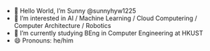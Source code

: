 - 👋 Hello World, I’m Sunny @sunnyhyw1225
- 👀 I’m interested in AI / Machine Learning / Cloud Computering / Computer Architecture / Robotics
- 🌱 I’m currently studying BEng in Computer Engineering at HKUST
- 😄 Pronouns: he/him


<!---
sunnyhyw1225/sunnyhyw1225 is a ✨ special ✨ repository because its `README.md` (this file) appears on your GitHub profile.
You can click the Preview link to take a look at your changes.
--->
